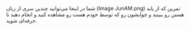 شما در اینجا می‌توانید چندین سری از زبان (Image JunAM.png)
 تمرین که از پایه هستن رو ببینید و جوابشون رو که توسط خودم هست رو مشاهده کنید و انجام دهید تا حرفه‌ای شوید.
